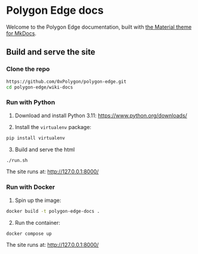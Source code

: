 # Polygon Edge docs

Welcome to the Polygon Edge documentation, built with [the Material theme for MkDocs](https://squidfunk.github.io/mkdocs-material/).

## Build and serve the site

### Clone the repo

```sh
https://github.com/0xPolygon/polygon-edge.git
cd polygon-edge/wiki-docs
```

### Run with Python

1. Download and install Python 3.11: https://www.python.org/downloads/

2. Install the `virtualenv` package:

```sh
pip install virtualenv
```

3. Build and serve the html

```sh
./run.sh
```

The site runs at: http://127.0.0.1:8000/

### Run with Docker

1. Spin up the image:

```sh
docker build -t polygon-edge-docs .
```

2. Run the container:

```
docker compose up
```

The site runs at: http://127.0.0.1:8000/